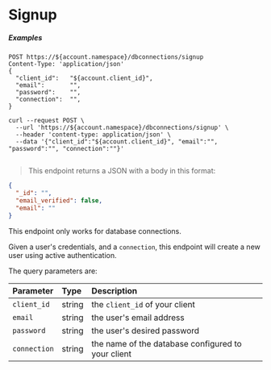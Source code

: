 # Signup

<h5 class="code-snippet-title">Examples</h5>

```http
POST https://${account.namespace}/dbconnections/signup
Content-Type: 'application/json'
{
  "client_id":   "${account.client_id}",
  "email":       "",
  "password":    "",
  "connection":  "",
}
```

```shell
curl --request POST \
  --url 'https://${account.namespace}/dbconnections/signup' \
  --header 'content-type: application/json' \
  --data '{"client_id":"${account.client_id}", "email":"", "password":"", "connection":""}'
```

```javascript
```

> This endpoint returns a JSON with a body in this format:

```json
{
  "_id": "",
  "email_verified": false,
  "email": ""
}
```

This endpoint only works for database connections.

Given a user's credentials, and a `connection`, this endpoint will create a new user using active authentication.

The query parameters are:

| Parameter        | Type       | Description |
|:-----------------|:-----------|:------------|
| `client_id`      | string     | the `client_id` of your client |
| `email`          | string     | the user's email address |
| `password `      | string     | the user's desired password |
| `connection`     | string     | the name of the database configured to your client |
